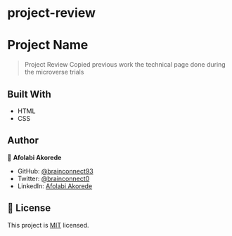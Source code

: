 # project-review

# Project Name

> Project Review 
> Copied previous work
> the technical page done during the microverse trials

## Built With

- HTML
- CSS
## Author
👤 **Afolabi Akorede**

- GitHub: [@brainconnect93](https://github.com/brainconnect93)
- Twitter: [@brainconnect0](https://twitter.com/brainconnect0)
- LinkedIn: [Afolabi Akorede](https://linkedin.com/in/afolabi-akorede-b40690174)


## 📝 License

This project is [MIT](./MIT.md) licensed.